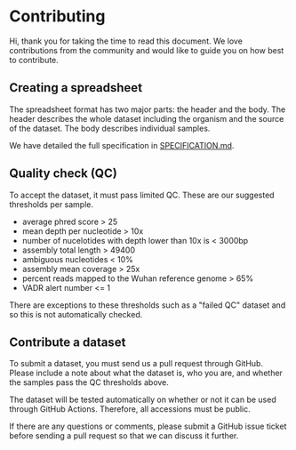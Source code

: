 # Contributing

Hi, thank you for taking the time to read this document.
We love contributions from the community and would like to guide you on how best to contribute.

## Creating a spreadsheet

The spreadsheet format has two major parts: the header and the body.
The header describes the whole dataset including the organism and the source of the dataset.
The body describes individual samples.

We have detailed the full specification in [SPECIFICATION.md](SPECIFICATION.md).

## Quality check (QC)

To accept the dataset, it must pass limited QC.
These are our suggested thresholds per sample.

* average phred score > 25
* mean depth per nucleotide > 10x
* number of nucelotides with depth lower than 10x is < 3000bp
* assembly total length > 49400
* ambiguous nucleotides < 10%
* assembly mean coverage > 25x
* percent reads mapped to the Wuhan reference genome > 65%
* VADR alert number <= 1

There are exceptions to these thresholds such as a "failed QC" dataset and so this is not automatically checked.

## Contribute a dataset

To submit a dataset, you must send us a pull request through GitHub.
Please include a note about what the dataset is, who you are, and whether the samples pass the QC thresholds above.

The dataset will be tested automatically on whether or not it can be used through GitHub Actions.
Therefore, all accessions must be public.

If there are any questions or comments, please submit a GitHub issue ticket before sending a pull request
so that we can discuss it further.

